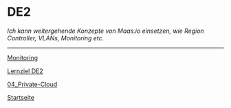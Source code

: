 # DE2
*Ich kann weitergehende Konzepte von Maas.io einsetzen, wie Region Controller, VLANs, Monitoring etc.*


___

[Monitoring](../04_Private-Cloud/DE2_VPN.md)

[Lernziel DE2](../04_Private-Cloud/DE2.md)

[04_Private-Cloud](../04_Private-Cloud)

[Startseite](https://github.com/ask-yo-girl-about-me/Project-Future)
